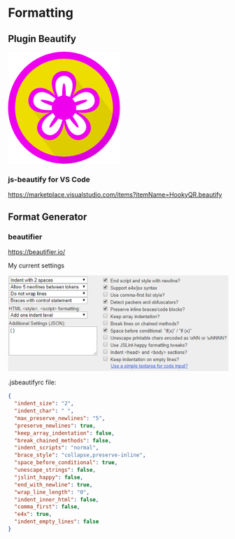 # Formatting



## Plugin Beautify

![format](beautify.png)

### js-beautify for VS Code

https://marketplace.visualstudio.com/items?itemName=HookyQR.beautify

## Format Generator

### beautifier

https://beautifier.io/

My current settings

![format](format_beautifier.io.png)

.jsbeautifyrc file:

``` json
{
  "indent_size": "2",
  "indent_char": " ",
  "max_preserve_newlines": "5",
  "preserve_newlines": true,
  "keep_array_indentation": false,
  "break_chained_methods": false,
  "indent_scripts": "normal",
  "brace_style": "collapse,preserve-inline",
  "space_before_conditional": true,
  "unescape_strings": false,
  "jslint_happy": false,
  "end_with_newline": true,
  "wrap_line_length": "0",
  "indent_inner_html": false,
  "comma_first": false,
  "e4x": true,
  "indent_empty_lines": false
}
```